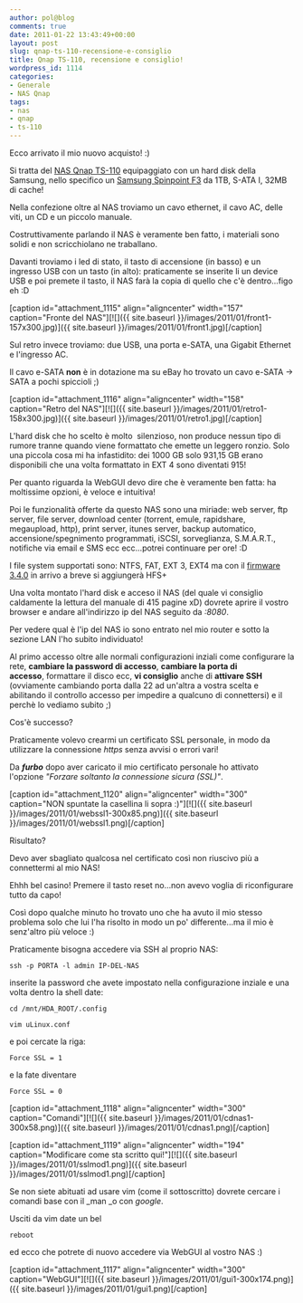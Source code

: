 ```yaml
---
author: pol@blog
comments: true
date: 2011-01-22 13:43:49+00:00
layout: post
slug: qnap-ts-110-recensione-e-consiglio
title: Qnap TS-110, recensione e consiglio!
wordpress_id: 1114
categories:
- Generale
- NAS Qnap
tags:
- nas
- qnap
- ts-110
---
```


Ecco arrivato il mio nuovo acquisto! :)

Si tratta del [NAS Qnap TS-110](http://www.qnap.com/pro_detail_feature.asp?p_id=136) equipaggiato con un hard disk della Samsung, nello specifico un [Samsung Spinpoint F3](http://www.samsung.com/global/business/hdd/productmodel.do?type=94&subtype=98&model_cd=507) da 1TB, S-ATA I, 32MB di cache!

Nella confezione oltre al NAS troviamo un cavo ethernet, il cavo AC, delle viti, un CD e un piccolo manuale.

Costruttivamente parlando il NAS è veramente ben fatto, i materiali sono solidi e non scricchiolano ne traballano.

Davanti troviamo i led di stato, il tasto di accensione (in basso) e un ingresso USB con un tasto (in alto): praticamente se inserite li un device USB e poi premete il tasto, il NAS farà la copia di quello che c'è dentro...figo eh :D

[caption id="attachment_1115" align="aligncenter" width="157" caption="Fronte del NAS"][![]({{ site.baseurl }}/images/2011/01/front1-157x300.jpg)]({{ site.baseurl }}/images/2011/01/front1.jpg)[/caption]

Sul retro invece troviamo: due USB, una porta e-SATA, una Gigabit Ethernet e l'ingresso AC.

Il cavo e-SATA **non** è in dotazione ma su eBay ho trovato un cavo e-SATA -> SATA a pochi spiccioli ;)

[caption id="attachment_1116" align="aligncenter" width="158" caption="Retro del NAS"][![]({{ site.baseurl }}/images/2011/01/retro1-158x300.jpg)]({{ site.baseurl }}/images/2011/01/retro1.jpg)[/caption]

L'hard disk che ho scelto è molto  silenzioso, non produce nessun tipo di rumore tranne quando viene formattato che emette un leggero ronzio. Solo una piccola cosa mi ha infastidito: dei 1000 GB solo 931,15 GB erano disponibili che una volta formattato in EXT 4 sono diventati 915!

Per quanto riguarda la WebGUI devo dire che è veramente ben fatta: ha moltissime opzioni, è veloce e intuitiva!

Poi le funzionalità offerte da questo NAS sono una miriade: web server, ftp server, file server, download center (torrent, emule, rapidshare, megaupload, http), print server, itunes server, backup automatico, accensione/spegnimento programmati, iSCSI, sorveglianza, S.M.A.R.T., notifiche via email e SMS ecc ecc...potrei continuare per ore! :D

I file system supportati sono: NTFS, FAT, EXT 3, EXT4 ma con il [firmware 3.4.0](http://www.qnapclub.it/viewtopic.php?f=39&t=3211) in arrivo a breve si aggiungerà HFS+

Una volta montato l'hard disk e acceso il NAS (del quale vi consiglio caldamente la lettura del manuale di 415 pagine xD) dovrete aprire il vostro browser e andare all'indirizzo ip del NAS seguito da _:8080_.

Per vedere qual è l'ip del NAS io sono entrato nel mio router e sotto la sezione LAN l'ho subito individuato!

Al primo accesso oltre alle normali configurazioni inziali come configurare la rete, **cambiare la password di accesso**, **cambiare la porta di accesso**, formattare il disco ecc, **vi consiglio** anche di **attivare SSH** (ovviamente cambiando porta dalla 22 ad un'altra a vostra scelta e abilitando il controllo accesso per impedire a qualcuno di connettersi) e il perchè lo vediamo subito ;)

<!-- more -->

Cos'è successo?

Praticamente volevo crearmi un certificato SSL personale, in modo da utilizzare la connessione _https_ senza avvisi o errori vari!

Da _**furbo**_ dopo aver caricato il mio certificato personale ho attivato l'opzione _"Forzare soltanto la connessione sicura (SSL)"_.

[caption id="attachment_1120" align="aligncenter" width="300" caption="NON spuntate la casellina li sopra :)"][![]({{ site.baseurl }}/images/2011/01/webssl1-300x85.png)]({{ site.baseurl }}/images/2011/01/webssl1.png)[/caption]

Risultato?

Devo aver sbagliato qualcosa nel certificato così non riuscivo più a connettermi al mio NAS!

Ehhh bel casino! Premere il tasto reset no...non avevo voglia di riconfigurare tutto da capo!

Così dopo qualche minuto ho trovato uno che ha avuto il mio stesso problema solo che lui l'ha risolto in modo un po' differente...ma il mio è senz'altro più veloce :)

Praticamente bisogna accedere via SSH al proprio NAS:


`ssh -p PORTA -l admin IP-DEL-NAS`


inserite la password che avete impostato nella configurazione inziale e una volta dentro la shell date:


`cd /mnt/HDA_ROOT/.config`




`vim uLinux.conf`


e poi cercate la riga:


`Force SSL = 1`


e la fate diventare


`Force SSL = 0`




[caption id="attachment_1118" align="aligncenter" width="300" caption="Comandi"][![]({{ site.baseurl }}/images/2011/01/cdnas1-300x58.png)]({{ site.baseurl }}/images/2011/01/cdnas1.png)[/caption]

[caption id="attachment_1119" align="aligncenter" width="194" caption="Modificare come sta scritto qui!"][![]({{ site.baseurl }}/images/2011/01/sslmod1.png)]({{ site.baseurl }}/images/2011/01/sslmod1.png)[/caption]

Se non siete abituati ad usare vim (come il sottoscritto) dovrete cercare i comandi base con il _man _o con _google_.

Usciti da vim date un bel


`reboot`


ed ecco che potrete di nuovo accedere via WebGUI al vostro NAS :)

[caption id="attachment_1117" align="aligncenter" width="300" caption="WebGUI"][![]({{ site.baseurl }}/images/2011/01/gui1-300x174.png)]({{ site.baseurl }}/images/2011/01/gui1.png)[/caption]
